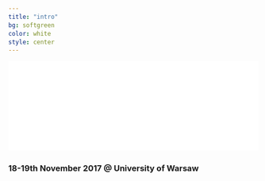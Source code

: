 ```yaml
---
title: "intro"
bg: softgreen
color: white
style: center
---
```


![codeweek](img/aon-logo.png)

### 18-19th November 2017 @  University of Warsaw


